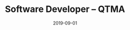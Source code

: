 ---
title: Software Developer – QTMA
eventType: org
date: 2019-09-01
image: studii
thumbnail: qtma
blurb: Software developer in an eight-person product team, within a tech incubator at Queen’s University. I built a user interface using React.js for Studii, a collaborative studying web application for students.
tags: [react, django, mongo]
---
